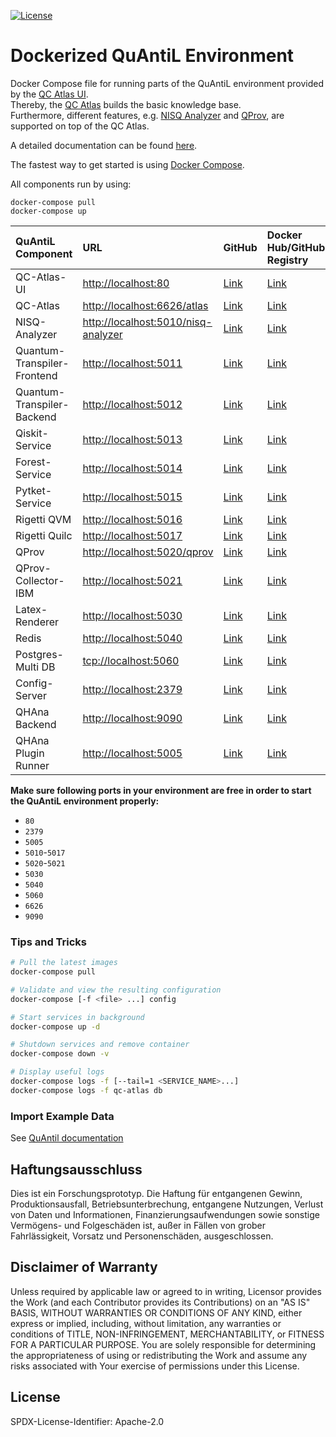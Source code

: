 [![License](https://img.shields.io/badge/License-Apache%202.0-blue.svg)](https://opensource.org/licenses/Apache-2.0)

# Dockerized QuAntiL Environment

Docker Compose file for running parts of the QuAntiL environment provided by the [QC Atlas UI](https://github.com/UST-QuAntiL/qc-atlas-ui).  
Thereby, the [QC Atlas](https://github.com/UST-QuAntiL/qc-atlas) builds the basic knowledge base.  
Furthermore, different features, e.g. [NISQ Analyzer](https://github.com/UST-QuAntiL/nisq-analyzer) and [QProv](https://github.com/UST-QuAntiL/qprov), are supported on top of the QC Atlas.  

A detailed documentation can be found [here](https://quantil.readthedocs.io/en/latest/).  

The fastest way to get started is using [Docker Compose](https://docs.docker.com/compose/).  

All components run by using:
  ```shell
  docker-compose pull
  docker-compose up
  ```

| QuAntiL Component | URL | GitHub | Docker Hub/GitHub Registry |
|:------------------- |:--- |:------ |:---------- |
| QC-Atlas-UI |<http://localhost:80> | [Link](https://github.com/UST-QuAntiL/qc-atlas-ui) | [Link](https://hub.docker.com/r/planqk/qc-atlas-ui) |
| QC-Atlas |<http://localhost:6626/atlas> | [Link](https://github.com/UST-QuAntiL/qc-atlas) | [Link](https://hub.docker.com/r/planqk/atlas) |
| NISQ-Analyzer |<http://localhost:5010/nisq-analyzer> | [Link](https://github.com/UST-QuAntiL/nisq-analyzer) | [Link](https://hub.docker.com/r/planqk/nisq-analyzer) |
| Quantum-Transpiler-Frontend |<http://localhost:5011> | [Link](https://github.com/UST-QuAntiL/QuantumTranspiler) | [Link](https://hub.docker.com/r/planqk/quantum-transpiler-frontend) |
| Quantum-Transpiler-Backend |<http://localhost:5012> | [Link](https://github.com/UST-QuAntiL/QuantumTranspiler) | [Link](https://hub.docker.com/r/planqk/quantum-transpiler-backend) |
| Qiskit-Service |<http://localhost:5013> | [Link](https://github.com/UST-QuAntiL/qiskit-service) | [Link](https://hub.docker.com/r/planqk/qiskit-service) |
| Forest-Service |<http://localhost:5014> | [Link](https://github.com/UST-QuAntiL/forest-service) | [Link](https://hub.docker.com/r/planqk/forest-service) |
| Pytket-Service |<http://localhost:5015> | [Link](https://github.com/UST-QuAntiL/pytket-service) | [Link](https://hub.docker.com/r/planqk/pytket-service) |
| Rigetti QVM |<http://localhost:5016> | [Link](https://github.com/rigetti/qvm) | [Link](https://hub.docker.com/r/rigetti/qvm) |
| Rigetti Quilc |<http://localhost:5017> | [Link](https://github.com/rigetti/quilc) | [Link](https://hub.docker.com/r/rigetti/quilc) |
| QProv |<http://localhost:5020/qprov> | [Link](https://github.com/UST-QuAntiL/qprov) | [Link](https://hub.docker.com/r/planqk/qprov) |
| QProv-Collector-IBM |<http://localhost:5021> | [Link](https://github.com/UST-QuAntiL/qprov) | [Link](https://hub.docker.com/r/planqk/qprov-collector) |
| Latex-Renderer |<http://localhost:5030> | [Link](https://github.com/UST-QuAntiL/latex-renderer) | [Link](https://hub.docker.com/repository/docker/planqk/latex-renderer) |
| Redis |<http://localhost:5040> | [Link](https://github.com/redis/redis) | [Link](https://hub.docker.com/_/redis) |
| Postgres-Multi DB | <tcp://localhost:5060> | [Link](https://github.com/lmm-git/docker-postgres-multi) | [Link](https://hub.docker.com/r/lmmdock/postgres-multi) |
| Config-Server |<http://localhost:2379> | [Link](https://github.com/etcd-io/etcd) | [Link](https://quay.io/repository/coreos/etcd) |
| QHAna Backend |<http://localhost:9090> | [Link](https://github.com/UST-QuAntiL/qhana-backend) | [Link](https://github.com/UST-QuAntiL/qhana-backend/pkgs/container/qhana-backend) |
| QHAna Plugin Runner |<http://localhost:5005> | [Link](https://github.com/UST-QuAntiL/qhana-plugin-runner) | [Link](https://github.com/UST-QuAntiL/qhana-plugin-runner/pkgs/container/qhana-plugin-runner) |

**Make sure following ports in your environment are free in order to start the QuAntiL environment properly:**

* `80`
* `2379`
* `5005`
* `5010`-`5017`
* `5020`-`5021`
* `5030`
* `5040`
* `5060`
* `6626`
* `9090`

### Tips and Tricks

```bash
# Pull the latest images
docker-compose pull

# Validate and view the resulting configuration
docker-compose [-f <file> ...] config

# Start services in background
docker-compose up -d

# Shutdown services and remove container
docker-compose down -v

# Display useful logs
docker-compose logs -f [--tail=1 <SERVICE_NAME>...]
docker-compose logs -f qc-atlas db
```

### Import Example Data

See [QuAntil documentation](https://ust-quantil.github.io/quantil-docs/developer-guide/docker/)

 ## Haftungsausschluss

 Dies ist ein Forschungsprototyp.
 Die Haftung für entgangenen Gewinn, Produktionsausfall, Betriebsunterbrechung, entgangene Nutzungen, Verlust von Daten und Informationen, Finanzierungsaufwendungen sowie sonstige Vermögens- und Folgeschäden ist, außer in Fällen von grober Fahrlässigkeit, Vorsatz und Personenschäden, ausgeschlossen.

 ## Disclaimer of Warranty

 Unless required by applicable law or agreed to in writing, Licensor provides the Work (and each Contributor provides its Contributions) on an "AS IS" BASIS, WITHOUT WARRANTIES OR CONDITIONS OF ANY KIND, either express or implied, including, without limitation, any warranties or conditions of TITLE, NON-INFRINGEMENT, MERCHANTABILITY, or FITNESS FOR A PARTICULAR PURPOSE.
 You are solely responsible for determining the appropriateness of using or redistributing the Work and assume any risks associated with Your exercise of permissions under this License.

 ## License

 SPDX-License-Identifier: Apache-2.0
